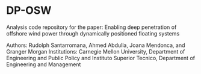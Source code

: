 # DP-OSW
Analysis code repository for the paper: Enabling deep penetration of offshore wind power through dynamically positioned floating systems

Authors: Rudolph Santarromana, Ahmed Abdulla, Joana Mendonca, and Granger Morgan
Institutions: Carnegie Mellon University, Department of Engineering and Public Policy and Instituto Superior Tecnico, Department of Engineering and Management
